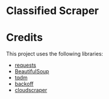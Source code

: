 Classified Scraper
========

Credits
========
This project uses the following libraries:
* [requests](https://requests.readthedocs.io/en/master/)
* [BeautifulSoup](https://www.crummy.com/software/BeautifulSoup/bs4/doc/)
* [tqdm](https://github.com/tqdm/tqdm)
* [backoff](https://github.com/litl/backoff)
* [cloudscraper](https://github.com/venomous/cloudscraper)